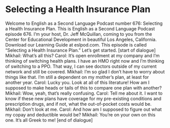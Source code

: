 # Selecting a Health Insurance Plan

Welcome to English as a Second Language Podcast number 676: Selecting a Health Insurance Plan.  This is English as a Second Language Podcast episode 676.  I’m your host, Dr. Jeff McQuillan, coming to you from the Center for Educational Development in beautiful Los Angeles, California.  Download our Learning Guide at eslpod.com.  This episode is called “Selecting a Health Insurance Plan.”  Let’s get started.  [start of dialogue]  Mikhail:  What’s all this?  Carol:  It’s open enrollment at my company and I’m thinking of switching health plans.  I have an HMO right now and I’m thinking of switching to a PPO.  That way, I can see doctors outside of my current network and still be covered.  Mikhail:  I’m so glad I don’t have to worry about things like that.  I’m still a dependent on my mother’s plan, at least for another year.  Carol:  Lucky you.  Look at all of this literature!  How am I supposed to make heads or tails of this to compare one plan with another?    Mikhail:  Wow, yeah, that’s really confusing.    Carol:  Tell me about it.  I want to know if these new plans have coverage for my pre-existing conditions and prescription drugs, and if not, what the out-of-pocket costs would be.    Mikhail:  Don’t look at me.    Carol:  And how am I supposed to figure out what my copay and deductible would be?    Mikhail:  You’re on your own on this one.  It’s all Greek to me!  [end of dialogue] 